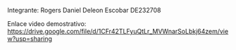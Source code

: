 Integrante: 
Rogers Daniel Deleon Escobar DE232708

Enlace video demostrativo: 
https://drive.google.com/file/d/1CFr42TLFyuQtLr_MVWnarSoLbkj64zem/view?usp=sharing
